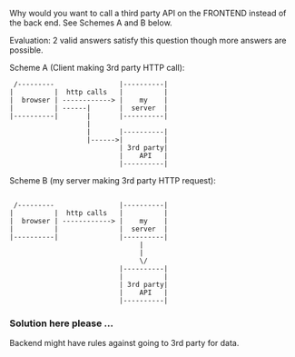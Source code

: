 Why would you want to call a third party API on the FRONTEND instead of the back end.  See Schemes A and B below. 

Evaluation: 2 valid answers satisfy this question though more answers are possible.

Scheme A (Client making 3rd party HTTP call):
```
 /---------                |----------|
|          |  http calls   |          |
|  browser | ------------> |    my    |
|          | ------|       |  server  |
|----------|       |       |----------|
                   |
                   |       |----------|
                   |------>|          |
                           | 3rd party|
                           |    API   |
                           |----------|

```

Scheme B (my server making 3rd party HTTP request):
```

 /---------                |----------|
|          |  http calls   |          |
|  browser | ------------> |    my    |
|          |               |  server  |
|----------|               |----------|
                                |
                                |
                                \/
                           |----------|
                           |          |
                           | 3rd party|
                           |    API   |
                           |----------|

```


### Solution here please ...
Backend might have rules against going to 3rd party for data.
